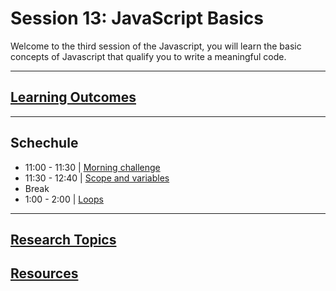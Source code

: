 # Session 13: JavaScript Basics

Welcome to the third session of the Javascript, you will learn the basic concepts of Javascript that qualify you to write a meaningful code.

---   

## **[Learning Outcomes](./learning-outcomes.md)**
---

## Schechule

- 11:00 - 11:30 | [Morning challenge](./morning-challenge.md)
- 11:30 - 12:40 | [Scope and variables](./scope.md#scope)
- Break
- 1:00 - 2:00 | [Loops](./loops.md)

---

## **[Research Topics](./research-topics.md)**

## **[Resources](./resources.md)**

